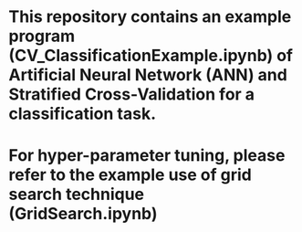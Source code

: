 # This repository contains an example program (CV_ClassificationExample.ipynb) of Artificial Neural Network (ANN) and Stratified Cross-Validation for a classification task. 
# For hyper-parameter tuning, please refer to the example use of grid search technique (GridSearch.ipynb)
